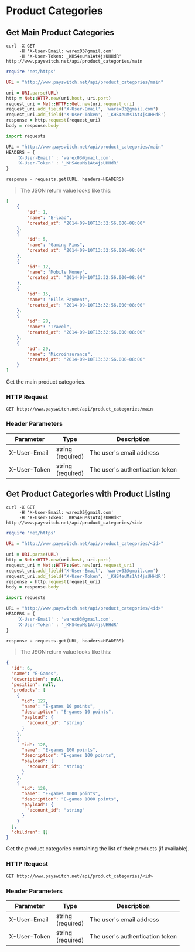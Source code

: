 # Product Categories


## Get Main Product Categories

```shell
curl -X GET
     -H 'X-User-Email: warex03@gmail.com'
     -H 'X-User-Token: _KHS4euMs1At4jsUHHdR'
http://www.payswitch.net/api/product_categories/main
```

```ruby
require 'net/https'

URL = "http://www.payswitch.net/api/product_categories/main"

uri = URI.parse(URL)
http = Net::HTTP.new(uri.host, uri.port)
request_uri = Net::HTTP::Get.new(uri.request_uri)
request_uri.add_field('X-User-Email', 'warex03@gmail.com')
request_uri.add_field('X-User-Token', '_KHS4euMs1At4jsUHHdR')
response = http.request(request_uri)
body = response.body
```

```python
import requests

URL = "http://www.payswitch.net/api/product_categories/main"
HEADERS = {
    'X-User-Email' : 'warex03@gmail.com',
    'X-User-Token' : '_KHS4euMs1At4jsUHHdR'
}

response = requests.get(URL, headers=HEADERS)
```

> The JSON return value looks like this:

```json
[
    {
        "id": 1,
        "name": "E-load",
        "created_at": "2014-09-10T13:32:56.000+08:00"
    },
    {
        "id": 5,
        "name": "Gaming Pins",
        "created_at": "2014-09-10T13:32:56.000+08:00"
    },
    {
        "id": 12,
        "name": "Mobile Money",
        "created_at": "2014-09-10T13:32:56.000+08:00"
    },
    {
        "id": 15,
        "name": "Bills Payment",
        "created_at": "2014-09-10T13:32:56.000+08:00"
    },
    {
        "id": 28,
        "name": "Travel",
        "created_at": "2014-09-10T13:32:56.000+08:00"
    },
    {
        "id": 29,
        "name": "Microinsurance",
        "created_at": "2014-09-10T13:32:56.000+08:00"
    }
]
```

Get the main product categories.

### HTTP Request

`GET http://www.payswitch.net/api/product_categories/main`

### Header Parameters

Parameter | Type | Description
--------- | ------- | -----------
X-User-Email | string<br/>(required) | The user's email address
X-User-Token | string<br/>(required) | The user's authentication token


## Get Product Categories with Product Listing

```shell
curl -X GET
     -H 'X-User-Email: warex03@gmail.com'
     -H 'X-User-Token: _KHS4euMs1At4jsUHHdR'
http://www.payswitch.net/api/product_categories/<id>
```

```ruby
require 'net/https'

URL = "http://www.payswitch.net/api/product_categories/<id>"

uri = URI.parse(URL)
http = Net::HTTP.new(uri.host, uri.port)
request_uri = Net::HTTP::Get.new(uri.request_uri)
request_uri.add_field('X-User-Email', 'warex03@gmail.com')
request_uri.add_field('X-User-Token', '_KHS4euMs1At4jsUHHdR')
response = http.request(request_uri)
body = response.body
```

```python
import requests

URL = "http://www.payswitch.net/api/product_categories/<id>"
HEADERS = {
    'X-User-Email' : 'warex03@gmail.com',
    'X-User-Token' : '_KHS4euMs1At4jsUHHdR'
}

response = requests.get(URL, headers=HEADERS)
```

> The JSON return value looks like this:

```json
{
  "id": 6,
  "name": "E-Games",
  "description": null,
  "position": null,
  "products": [
    {
      "id": 127,
      "name": "E-games 10 points",
      "description": "E-games 10 points",
      "payload": {
        "account_id": "string"
      }
    },
    {
      "id": 128,
      "name": "E-games 100 points",
      "description": "E-games 100 points",
      "payload": {
        "account_id": "string"
      }
    },
    {
      "id": 129,
      "name": "E-games 1000 points",
      "description": "E-games 1000 points",
      "payload": {
        "account_id": "string"
      }
    }
  ],
  "children": []
}
```

Get the product categories containing the list of their products (if available).

### HTTP Request

`GET http://www.payswitch.net/api/product_categories/<id>`

### Header Parameters

Parameter | Type | Description
--------- | ------- | -----------
X-User-Email | string<br/>(required) | The user's email address
X-User-Token | string<br/>(required) | The user's authentication token
